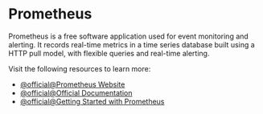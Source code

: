 # Prometheus

Prometheus is a free software application used for event monitoring and alerting. It records real-time metrics in a time series database built using a HTTP pull model, with flexible queries and real-time alerting.

Visit the following resources to learn more:

- [@official@Prometheus Website](https://prometheus.io/)
- [@official@Official Documentation](https://prometheus.io/docs/introduction/overview/)
- [@official@Getting Started with Prometheus](https://prometheus.io/docs/tutorials/getting_started/)
